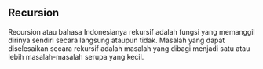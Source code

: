 ## Recursion
Recursion atau bahasa Indonesianya rekursif adalah fungsi yang memanggil dirinya sendiri secara langsung ataupun tidak. Masalah yang dapat diselesaikan secara rekursif adalah masalah yang dibagi menjadi satu atau lebih masalah-masalah serupa yang kecil.